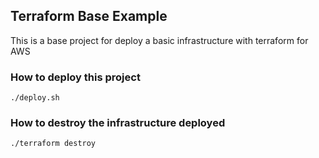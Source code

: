 ## Terraform Base Example

This is a base project for deploy a basic infrastructure with terraform for AWS

### How to deploy this project
``./deploy.sh``

### How to destroy the infrastructure deployed
``./terraform destroy``